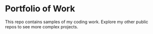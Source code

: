 # **Portfolio of Work**
This repo contains samples of my coding work. Explore my other public repos to see more complex projects.
